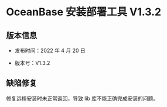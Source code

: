 # OceanBase 安装部署工具 V1.3.2

## 版本信息

* 发布时间：2022 年 4 月 20 日

* 版本号：V1.3.2

## 缺陷修复

修复远程安装时未正常返回，导致 lib 库不能正确完成安装的问题。
